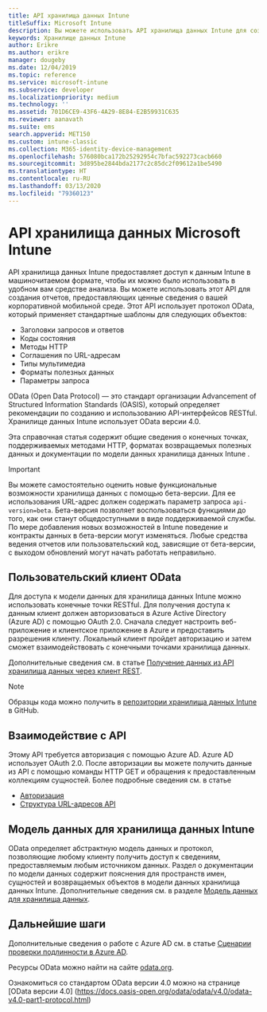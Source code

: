 ```yaml
---
title: API хранилища данных Intune
titleSuffix: Microsoft Intune
description: Вы можете использовать API хранилища данных Intune для создания отчетов, предоставляющих ценные сведения о вашей корпоративной мобильной среде.
keywords: Хранилище данных Intune
author: Erikre
ms.author: erikre
manager: dougeby
ms.date: 12/04/2019
ms.topic: reference
ms.service: microsoft-intune
ms.subservice: developer
ms.localizationpriority: medium
ms.technology: ''
ms.assetid: 701D6CE9-43F6-4A29-8E84-E2B59931C635
ms.reviewer: aanavath
ms.suite: ems
search.appverid: MET150
ms.custom: intune-classic
ms.collection: M365-identity-device-management
ms.openlocfilehash: 576080bca172b25292954c7bfac592273cacb660
ms.sourcegitcommit: 3d895be2844bda2177c2c85dc2f09612a1be5490
ms.translationtype: HT
ms.contentlocale: ru-RU
ms.lasthandoff: 03/13/2020
ms.locfileid: "79360123"
---
```

# <a name="microsoft-intune-data-warehouse-api"></a>API хранилища данных Microsoft Intune

API хранилища данных Intune предоставляет доступ к данным Intune в машиночитаемом формате, чтобы их можно было использовать в удобном вам средстве анализа. Вы можете использовать этот API для создания отчетов, предоставляющих ценные сведения о вашей корпоративной мобильной среде. Этот API использует протокол OData, который применяет стандартные шаблоны для следующих объектов:

- Заголовки запросов и ответов
- Коды состояния
- Методы HTTP
- Соглашения по URL-адресам
- Типы мультимедиа
- Форматы полезных данных
- Параметры запроса

OData (Open Data Protocol) — это стандарт организации Advancement of Structured Information Standards (OASIS), который определяет рекомендации по созданию и использованию API-интерфейсов RESTful. Хранилище данных Intune использует OData версии 4.0.

Эта справочная статья содержит общие сведения о конечных точках, поддерживаемых методами HTTP, форматах возвращаемых полезных данных и документации по модели данных хранилища данных Intune .

> [!Important]  
> Вы можете самостоятельно оценить новые функциональные возможности хранилища данных с помощью бета-версии. Для ее использования URL-адрес должен содержать параметр запроса `api-version=beta`. Бета-версия позволяет воспользоваться функциями до того, как они станут общедоступными в виде поддерживаемой службы. По мере добавления новых возможностей в Intune поведение и контракты данных в бета-версии могут изменяться. Любые средства ведения отчетов или пользовательский код, зависящие от бета-версии, с выходом обновлений могут начать работать неправильно. <!--If you experience problems with the beta service, follow [link to feedback process]() to report the issue or provide feedback.-->

## <a name="odata-custom-client"></a>Пользовательский клиент OData

Для доступа к модели данных для хранилища данных Intune можно использовать конечные точки RESTful. Для получения доступа к данным клиент должен авторизоваться в Azure Active Directory (Azure AD) с помощью OAuth 2.0. Сначала следует настроить веб-приложение и клиентское приложение в Azure и предоставить разрешения клиенту. Локальный клиент пройдет авторизацию и затем сможет взаимодействовать с конечными точками хранилища данных.

Дополнительные сведения см. в статье [Получение данных из API хранилища данных через клиент REST](reports-proc-data-rest.md).

> [!Note]  
> Образцы кода можно получить в [репозитории хранилища данных Intune](https://github.com/Microsoft/Intune-Data-Warehouse) в GitHub.

## <a name="interacting-with-the-api"></a>Взаимодействие с API

Этому API требуется авторизация с помощью Azure AD. Azure AD использует OAuth 2.0. После авторизации вы можете получить данные из API с помощью команды HTTP GET и обращения к предоставленным коллекциям сущностей. Более подробные сведения см. в статье

- [Авторизация](reports-api-url.md#authorization)
- [Структура URL-адресов API](reports-api-url.md#api-url-structure)

## <a name="intune-data-warehouse-data-model"></a>Модель данных для хранилища данных Intune

OData определяет абстрактную модель данных и протокол, позволяющие любому клиенту получить доступ к сведениям, предоставляемым любым источником данных. Раздел о документации по модели данных содержит пояснения для пространств имен, сущностей и возвращаемых объектов в модели данных хранилища данных Intune. Дополнительные сведения см. в разделе [Модель данных для хранилища данных](reports-ref-data-model.md).

## <a name="next-steps"></a>Дальнейшие шаги

Дополнительные сведения о работе с Azure AD см. в статье [Сценарии проверки подлинности в Azure AD](https://docs.microsoft.com/azure/active-directory/develop/active-directory-authentication-scenarios).

Ресурсы OData можно найти на сайте [odata.org](https://www.odata.org).
  
Ознакомиться со стандартом OData версии 4.0 можно на странице [OData версии 4.0] (https://docs.oasis-open.org/odata/odata/v4.0/odata-v4.0-part1-protocol.html)  

